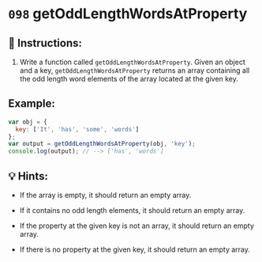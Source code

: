 # `098` getOddLengthWordsAtProperty

## 📝 Instructions: 

1. Write a function called `getOddLengthWordsAtProperty`. Given an object and a key, `getOddLengthWordsAtProperty` returns an array containing all the odd length word elements of the array located at the given key. 

## Example:

```js
var obj = {
  key: ['It', 'has', 'some', 'words']
};
var output = getOddLengthWordsAtProperty(obj, 'key');
console.log(output); // --> ['has', 'words']
```

## 💡 Hints:

+ If the array is empty, it should return an empty array.

+ If it contains no odd length elements, it should return an empty array.

+ If the property at the given key is not an array, it should return an empty array.

+ If there is no property at the given key, it should return an empty array.
